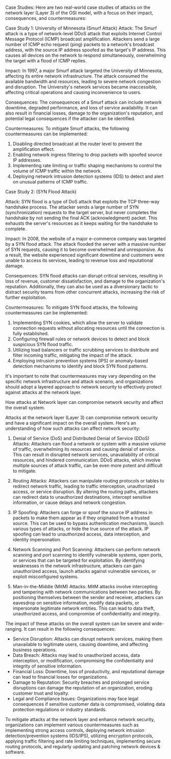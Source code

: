 Case Studies:
Here are two real-world case studies of attacks on the network layer (Layer 3) of the OSI model, with a focus on their impact, consequences, and countermeasures:

Case Study 1: University of Minnesota (Smurf Attack)
Attack: The Smurf attack is a type of network-level DDoS attack that exploits Internet Control Message Protocol (ICMP) broadcast amplification. Attackers send a large number of ICMP echo request (ping) packets to a network's broadcast address, with the source IP address spoofed as the target's IP address. This causes all devices on the network to respond simultaneously, overwhelming the target with a flood of ICMP replies.

Impact: In 1997, a major Smurf attack targeted the University of Minnesota, affecting its entire network infrastructure. The attack consumed the available bandwidth and resources, leading to severe network congestion and disruption. The University's network services became inaccessible, affecting critical operations and causing inconvenience to users.

Consequences: The consequences of a Smurf attack can include network downtime, degraded performance, and loss of service availability. It can also result in financial losses, damage to the organization's reputation, and potential legal consequences if the attacker can be identified.

Countermeasures: To mitigate Smurf attacks, the following countermeasures can be implemented:
1. Disabling directed broadcast at the router level to prevent the amplification effect.
2. Enabling network ingress filtering to drop packets with spoofed source IP addresses.
3. Implementing rate limiting or traffic shaping mechanisms to control the volume of ICMP traffic within the network.
4. Deploying network intrusion detection systems (IDS) to detect and alert on unusual patterns of ICMP traffic.

Case Study 2: (SYN Flood Attack)

Attack: SYN flood is a type of DoS attack that exploits the TCP three-way handshake process. The attacker sends a large number of SYN (synchronization) requests to the target server, but never completes the handshake by not sending the final ACK (acknowledgment) packet. This exhausts the server's resources as it keeps waiting for the handshake to complete.

Impact: In 2008, the website of a major e-commerce company was targeted by a SYN flood attack. The attack flooded the server with a massive number of SYN requests, causing it to become overwhelmed and unresponsive. As a result, the website experienced significant downtime and customers were unable to access its services, leading to revenue loss and reputational damage.

Consequences: SYN flood attacks can disrupt critical services, resulting in loss of revenue, customer dissatisfaction, and damage to the organization's reputation. Additionally, they can also be used as a diversionary tactic to distract security teams from other concurrent attacks, increasing the risk of further exploitation.

Countermeasures: To mitigate SYN flood attacks, the following countermeasures can be implemented:
1. Implementing SYN cookies, which allow the server to validate connection requests without allocating resources until the connection is fully established.
2. Configuring firewall rules or network devices to detect and block suspicious SYN flood traffic.
3. Utilizing load balancers or traffic scrubbing services to distribute and filter incoming traffic, mitigating the impact of the attack.
4. Employing intrusion prevention systems (IPS) or anomaly-based detection mechanisms to identify and block SYN flood patterns.

It's important to note that countermeasures may vary depending on the specific network infrastructure and attack scenario, and organizations should adopt a layered approach to network security to effectively protect against attacks at the network layer.

How attacks at Network layer can compromise network security and affect the overall system.

Attacks at the network layer (Layer 3) can compromise network security and have a significant impact on the overall system. Here's an understanding of how such attacks can affect network security:

1. Denial of Service (DoS) and Distributed Denial of Service (DDoS) Attacks: Attackers can flood a network or system with a massive volume of traffic, overwhelming its resources and causing denial of service. This can result in disrupted network services, unavailability of critical resources, and hindered communication. DDoS attacks, which involve multiple sources of attack traffic, can be even more potent and difficult to mitigate.

2. Routing Attacks: Attackers can manipulate routing protocols or tables to redirect network traffic, leading to traffic interception, unauthorized access, or service disruption. By altering the routing paths, attackers can redirect data to unauthorized destinations, intercept sensitive information, or cause delays and network congestion.

3. IP Spoofing: Attackers can forge or spoof the source IP address in packets to make them appear as if they originated from a trusted source. This can be used to bypass authentication mechanisms, launch various types of attacks, or hide the true source of the attack. IP spoofing can lead to unauthorized access, data interception, and identity impersonation.

4. Network Scanning and Port Scanning: Attackers can perform network scanning and port scanning to identify vulnerable systems, open ports, or services that can be targeted for exploitation. By identifying weaknesses in the network infrastructure, attackers can gain unauthorized access, launch attacks against vulnerable services, or exploit misconfigured systems.

5. Man-in-the-Middle (MitM) Attacks: MitM attacks involve intercepting and tampering with network communications between two parties. By positioning themselves between the sender and receiver, attackers can eavesdrop on sensitive information, modify data packets, or impersonate legitimate network entities. This can lead to data theft, unauthorized access, and compromise of confidentiality and integrity.

The impact of these attacks on the overall system can be severe and wide-ranging. It can result in the following consequences:

- Service Disruption: Attacks can disrupt network services, making them unavailable to legitimate users, causing downtime, and affecting business operations.
- Data Breach: Attacks may lead to unauthorized access, data interception, or modification, compromising the confidentiality and integrity of sensitive information.
- Financial Loss: Downtime, loss of productivity, and reputational damage can lead to financial losses for organizations.
- Damage to Reputation: Security breaches and prolonged service disruptions can damage the reputation of an organization, eroding customer trust and loyalty.
- Legal and Compliance Issues: Organizations may face legal consequences if sensitive customer data is compromised, violating data protection regulations or industry standards.

To mitigate attacks at the network layer and enhance network security, organizations can implement various countermeasures such as implementing strong access controls, deploying network intrusion detection/prevention systems (IDS/IPS), utilizing encryption protocols, applying traffic filtering and rate limiting techniques, implementing secure routing protocols, and regularly updating and patching network devices & software.
